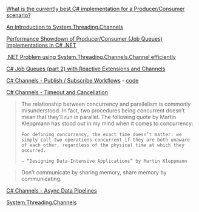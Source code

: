 [What is the currently best C# implementation for a Producer/Consumer scenario?](https://softwareengineering.stackexchange.com/questions/421264/what-is-the-currently-best-c-implementation-for-a-producer-consumer-scenario)

[An Introduction to System.Threading.Channels](https://devblogs.microsoft.com/dotnet/an-introduction-to-system-threading-channels/)

[Performance Showdown of Producer/Consumer (Job Queues) Implementations in C# .NET](https://michaelscodingspot.com/performance-of-producer-consumer/)

[.NET Problem using System.Threading.Channels.Channel efficiently](https://stackoverflow.com/questions/72841269/net-problem-using-system-threading-channels-channel-efficiently)

[C# Job Queues (part 2) with Reactive Extensions and Channels](https://michaelscodingspot.com/c-job-queues-with-reactive-extensions-and-channels/)

[C# Channels - Publish / Subscribe Workflows](https://deniskyashif.com/2019/12/08/csharp-channels-part-1/) - [code](https://github.com/deniskyashif/trydotnet-channels)

[C# Channels - Timeout and Cancellation](https://deniskyashif.com/2019/12/11/csharp-channels-part-2/)

> The relationship between concurrency and parallelism is commonly misunderstood. In fact, two procedures being concurrent doesn’t mean that they’ll run in parallel. The following quote by Martin Kleppmann has stood out in my mind when it comes to concurrency:
> 
>     For defining concurrency, the exact time doesn’t matter: we simply call two operations concurrent if they are both unaware of each other, regardless of the physical time at which they occurred.
> 
>     – “Designing Data-Intensive Applications” by Martin Kleppmann


> Don’t communicate by sharing memory, share memory by communicating.

[C# Channels - Async Data Pipelines](https://deniskyashif.com/2020/01/07/csharp-channels-part-3/)

[System.Threading.Channels](https://sachabarbs.wordpress.com/2018/11/28/system-threading-channels/)
